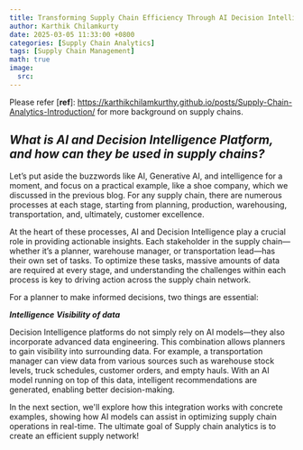 ```yaml
---
title: Transforming Supply Chain Efficiency Through AI Decision Intelligence.
author: Karthik Chilamkurty
date: 2025-03-05 11:33:00 +0800
categories: [Supply Chain Analytics]
tags: [Supply Chain Management]
math: true
image:
  src:
---
```


Please refer [**ref**]: <https://karthikchilamkurthy.github.io/posts/Supply-Chain-Analytics-Introduction/> for more background on supply chains.


## **_What is AI and Decision Intelligence Platform, and how can they be used in supply chains?_**

Let’s put aside the buzzwords like AI, Generative AI, and intelligence for a moment, and focus on a practical example, like a shoe company, which we discussed in the previous blog. For any supply chain, there are numerous processes at each stage, starting from planning, production, warehousing, transportation, and, ultimately, customer excellence.

At the heart of these processes, AI and Decision Intelligence play a crucial role in providing actionable insights. Each stakeholder in the supply chain—whether it’s a planner, warehouse manager, or transportation lead—has their own set of tasks. To optimize these tasks, massive amounts of data are required at every stage, and understanding the challenges within each process is key to driving action across the supply chain network.

For a planner to make informed decisions, two things are essential:

**_Intelligence_**
**_Visibility of data_**

Decision Intelligence platforms do not simply rely on AI models—they also incorporate advanced data engineering. This combination allows planners to gain visibility into surrounding data. For example, a transportation manager can view data from various sources such as warehouse stock levels, truck schedules, customer orders, and empty hauls. With an AI model running on top of this data, intelligent recommendations are generated, enabling better decision-making.

In the next section, we'll explore how this integration works with concrete examples, showing how AI models can assist in optimizing supply chain operations in real-time.
The ultimate goal of Supply chain analytics is to create an efficient supply network!